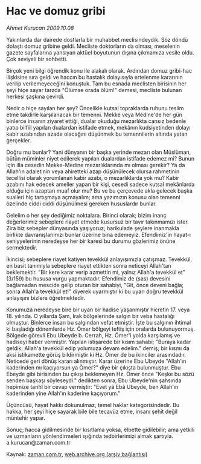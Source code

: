 # Hac ve domuz gribi

*Ahmet Kurucan 2009.10.08*

<tr><td class="metin" colspan="2" style="padding-top: 20px; padding-left: 5px; ">Yakınlarda dar dairede dostlarla bir muhabbet meclisindeydik. Söz döndü dolaştı domuz gribine geldi. Mecliste doktorların da olması, meselenin gazete sayfalarına yansıyan aktüel boyutunun dışına çıkmamıza vesile oldu. Çok seviyeli bir sohbetti.</td></tr><tr><td class="metin" colspan="2" style="padding-top: 20px; padding-left: 5px; "><p> Birçok yeni bilgi öğrendik konu ile alakalı olarak. Ardından domuz gribi-hac ilişkisine sıra geldi ve haccın bu hastalık dolayısıyla ertelenme kararının verilip verilemeyeceğini konuştuk. Tam bu esnada meclisten birisinin her şeyi hiçe sayar tarzda "Ölümse orada ölüm!" demesi, mecliste bulunan herkesi şaşkına çevirdi.
<p> Nedir o hiçe sayılan her şey? Öncelikle kutsal topraklarda ruhunu teslim etme takdirle karşılanacak bir temenni. Mekke veya Medine'de her gün binlerce insanın ziyaret ettiği, dualar okuduğu mezarlıkta cansız bedenle yatıp bilfiil yapılan dualardan istifade etmek, mekânın kudsiyetinden dolayı kabir azabından azade olacağını düşünmek bu temennilerin altında yatan gerçekler.
<p> Doğru mu bunlar? Yani dünyanın bir başka yerinde mezarı olan Müslüman, bütün müminler niyet edilerek yapılan dualardan istifade edemez mi? Bunun için illa cesedin Mekke-Medine mezarlıklarında mı olması gerekir? Ya da Allah'ın adaletinin veya ahiretteki azap düşünülecek olursa rahmetinin tecellisi olarak yorumlanan kabir azabı, o mezarlıklarda yok mu? Kabir azabını hak edecek ameller yapan bir kişi, cesedi sadece kutsal mekânlarda olduğu için azaptan muaf olur mu? Bu ve bu çerçevede akla gelecek başka sualleri hiç tartışmaya açmayalım; ama yazımızın konusu olan temenni özelinde ciddi ciddi düşünülmesi gereken hususlardır bunlar.
<p> Gelelim o her şey dediğimiz noktalara. Birinci olarak; bizim inanç değerlerimiz sebeplere riayet etmede kusursuz bir tavır takınmamızı ister. Zira biz sebepler dünyasında yaşıyoruz; harikulade şeylere inanmakla birlikte davranışlarımızı bunlar üzerine bina edemeyiz. Efendimiz'in hayat-ı seniyyelerinin neredeyse her bir karesi bu durumu gözlerimiz önüne sermektedir.
<p> İkincisi; sebeplere riayet katiyen tevekkül anlayışımızla çatışmaz. Tevekkül, en basit tanımıyla sebeplere riayet ettikten sonra neticeyi Allah'tan beklemektir. "Bir kere karar verip azmettin mi, yalnız Allah'a tevekkül et" (3/159) bu hususa vurgu yapmaktadır. Efendimiz de (sas) devesini bağlamadan mescide gelip oturan bir sahabiyi, "Git, önce deveni bağla; sonra Allah'a tevekkül et!" diyerek uyarmıştır ki bu uyarı doğru tevekkül anlayışını bizlere öğretmektedir.
<p> Konumuza neredeyse bire bir uyan bir hadise yaşanmıştır hicretin 17. veya 18. yılında. O yıllarda Şam, Irak bölgelerinde salgın bir veba hastalığı olmuştur. Binlerce insan bu salgından vefat etmiştir. İşte bu salgının ihtimal ki başladığı dönemlerde Hz. Ömer bölgeyi teftiş için oralarda bulunuyormuş. Bölgede görevli Ebu Ubeyde b. Cerrah, Hz. Ömer'i yolda karşılamış ve hadiseyi haber vermiştir. Yapılan istişarede bir kısım sahabi; "Buraya kadar geldik; Allah'a tevekkül edip yolumuza devam edelim." demiş; bir kısmı da aksi istikamette görüş bildirmiştir ki Hz. Ömer de bu ikinciler arasındadır. Neticede geri dönüş kararı alınmıştır. Karar üzerine Ebu Ubeyde "Allah'ın kaderinden mı kaçıyorsun ya Ömer?" diye bir çıkışta bulunmuştur. Ebu Ebeyde gibi birisinden bu çıkışı beklemeyen Hz. Ömer önce "Keşke bu sözü senden başkaşı söyleseydi." dedikten sonra, Ebu Ubeyde'nin şahsında hepimize tarihî bir cevap vermiştir: "Evet yâ Ebâ Ubeyde, ben Allah'ın kaderinden yine Allah'ın kaderine kaçıyorum."
<p> Üçüncüsü, hayat hakkı dokunulmaz, temel haklar kategorisindedir. Bu hakka, her şeyi hiçe sayarak bile bile tecavüz etme, insanı şehit değil müntehir yapar.
<p> Sonuç; hacca gidilmesinde bir kısıtlama yoksa, elbette gidilebilir; ama yetkili ve uzmanların yönlendirmeleri ışığında tedbirlerimizi almak şartıyla. a.kurucan@zaman.com.tr<br/></p></p></p></p></p></p></p></p></td></tr>

Kaynak: [zaman.com.tr](http://zaman.com.tr/yazar.do?yazino=900617), [web.archive.org (arşiv bağlantısı)](http://web.archive.org/web/20091219224246/http://www.zaman.com.tr:80/yazar.do?yazino=900617)
